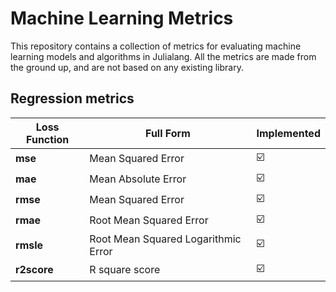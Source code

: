 # Machine Learning Metrics

This repository contains a collection of metrics for evaluating machine learning models and algorithms in Julialang. All the metrics are made from the ground up, and are not based on any existing library.

## Regression metrics

Loss Function       |       Full Form         |    Implemented      |      
--------------------|----------------------|----------------------|
**mse**  |    Mean Squared Error    |   ☑️  |
**mae**  |    Mean Absolute Error    |     ☑️  |
**rmse**  |    Mean Squared Error    |    ☑️  |
**rmae**  |   Root Mean Squared Error    |  ☑️  |
**rmsle** |   Root Mean Squared Logarithmic Error    |   ☑️  |
**r2score** | R square score |  ☑️  |
